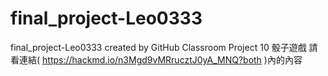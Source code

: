 # final_project-Leo0333
final_project-Leo0333 created by GitHub Classroom
Project 10 骰子遊戲
請看連結( https://hackmd.io/n3Mgd9vMRrucztJ0yA_MNQ?both )內的內容 
